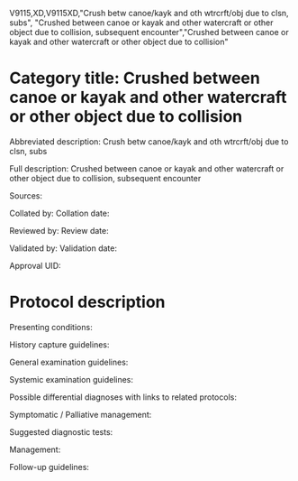 V9115,XD,V9115XD,"Crush betw canoe/kayk and oth wtrcrft/obj due to clsn, subs", "Crushed between canoe or kayak and other watercraft or other object due to collision, subsequent encounter","Crushed between canoe or kayak and other watercraft or other object due to collision"
# Category title: Crushed between canoe or kayak and other watercraft or other object due to collision

Abbreviated description: Crush betw canoe/kayk and oth wtrcrft/obj due to clsn, subs

Full description: Crushed between canoe or kayak and other watercraft or other object due to collision, subsequent encounter

Sources:

Collated by:
Collation date:

Reviewed by:
Review date:

Validated by:
Validation date:

Approval UID:

# Protocol description

Presenting conditions:

History capture guidelines:

General examination guidelines:

Systemic examination guidelines:

Possible differential diagnoses with links to related protocols:

Symptomatic / Palliative management:

Suggested diagnostic tests:

Management:

Follow-up guidelines:
